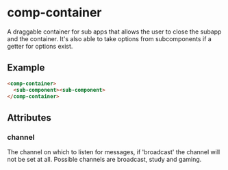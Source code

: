 # comp-container
A draggable container for sub apps that allows the user to close the subapp and the container. It's also able to take options from subcomponents if a getter for options exist.

## Example

```html
<comp-container>
  <sub-component><sub-component>
</comp-container>
```
## Attributes
### channel
The channel on which to listen for messages, if 'broadcast' the channel will not be set at all.
Possible channels are broadcast, study and gaming.